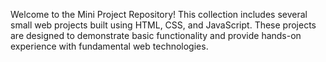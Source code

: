 Welcome to the Mini Project Repository! This collection includes several small web projects built using HTML, CSS, and JavaScript. These projects are designed to demonstrate basic functionality and provide hands-on experience with fundamental web technologies.
